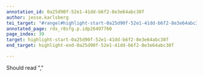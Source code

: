 ```yaml
---
annotation_id: 0a25d90f-52e1-41dd-b6f2-8e3e64abc38f
author: jesse.karlsberg
tei_target: "#range(#highlight-start-0a25d90f-52e1-41dd-b6f2-8e3e64abc38f, #highlight-end-0a25d90f-52e1-41dd-b6f2-8e3e64abc38f)"
annotated_page: rdx_r8sfg.p.idp26497760
page_index: 39
target: highlight-start-0a25d90f-52e1-41dd-b6f2-8e3e64abc38f
end_target: highlight-end-0a25d90f-52e1-41dd-b6f2-8e3e64abc38f

---
```

Should read ","